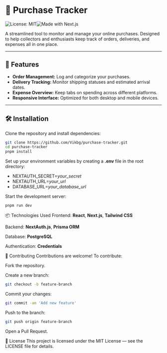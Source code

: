 # 🛒 Purchase Tracker
![License: MIT](https://img.shields.io/badge/License-MIT-yellow.svg)![Made with Next.js](https://img.shields.io/badge/Made%20with-Next.js-000?logo=nextdotjs)

A streamlined tool to monitor and manage your online purchases. Designed to help collectors and enthusiasts keep track of orders, deliveries, and expenses all in one place.

---

## 🚀 Features

- **Order Management:** Log and categorize your purchases.
- **Delivery Tracking:** Monitor shipping statuses and estimated arrival dates.
- **Expense Overview:** Keep tabs on spending across different platforms.
- **Responsive Interface:** Optimized for both desktop and mobile devices.

---

## 🛠 Installation

Clone the repository and install dependencies:

```bash
git clone https://github.com/Vikbg/purchase-tracker.git
cd purchase-tracker
pnpm install
```

Set up your environment variables by creating a **.env** file in the root directory:
- NEXTAUTH_SECRET=*your_secret*
- NEXTAUTH_URL=*your_url*
- DATABASE_URL=*your_database_url*

Start the development server:
```bash
pnpm run dev
```

📦 Technologies Used
Frontend: **React**, **Next.js**, **Tailwind CSS**

Backend: **NextAuth.js**, **Prisma ORM**

Database: **PostgreSQL**

Authentication: **Credentials**

🤝 Contributing
Contributions are welcome! To contribute:

Fork the repository.

Create a new branch:
```bash
git checkout -b feature-branch
```

Commit your changes:
```bash
git commit -am 'Add new feature'
```

Push to the branch:
```bash
git push origin feature-branch
```

Open a Pull Request.

📄 License
This project is licensed under the MIT License — see the LICENSE file for details.


